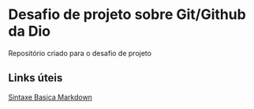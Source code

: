 # Desafio de projeto sobre Git/Github da Dio
Repositório criado para o desafio de projeto

## Links úteis
[Sintaxe Basica Markdown](https://www.markdownguide.org/basic-syntax/)
